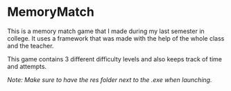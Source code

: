 # MemoryMatch

This is a memory match game that I made during my last semester in college. It uses a framework that was made with the help of the whole class and the teacher.

This game contains 3 different difficulty levels and also keeps track of time and attempts.

*Note: Make sure to have the res folder next to the .exe when launching.*
